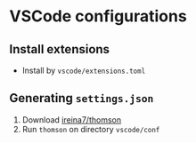 # VSCode configurations

## Install extensions
- Install by `vscode/extensions.toml`

## Generating `settings.json`
1. Download [ireina7/thomson](https://github.com/ireina7/thomson)
2. Run `thomson` on directory `vscode/conf`

